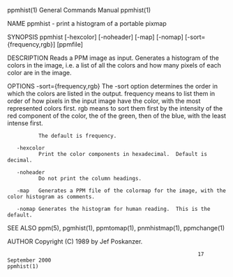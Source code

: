 ppmhist(1)                                                    General Commands Manual                                                   ppmhist(1)

NAME
       ppmhist - print a histogram of a portable pixmap

SYNOPSIS
       ppmhist [-hexcolor] [-noheader] [-map] [-nomap] [-sort={frequency,rgb}] [ppmfile]

DESCRIPTION
       Reads  a  PPM  image as input.  Generates a histogram of the colors in the image, i.e. a list of all the colors and how many pixels of each
       color are in the image.

OPTIONS
       -sort={frequency,rgb}
              The -sort option determines the order in which the colors are listed in the output.  frequency means to list them in  order  of  how
              pixels  in the input image have the color, with the most represented colors first.  rgb means to sort them first by the intensity of
              the red component of the color, the of the green, then of the blue, with the least intense first.

              The default is frequency.

       -hexcolor
              Print the color components in hexadecimal.  Default is decimal.

       -noheader
              Do not print the column headings.

       -map   Generates a PPM file of the colormap for the image, with the color histogram as comments.

       -nomap Generates the histogram for human reading.  This is the default.

SEE ALSO
       ppm(5), pgmhist(1), ppmtomap(1), pnmhistmap(1), ppmchange(1)

AUTHOR
       Copyright (C) 1989 by Jef Poskanzer.

                                                                 17 September 2000                                                      ppmhist(1)
